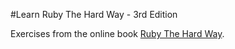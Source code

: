 #Learn Ruby The Hard Way - 3rd Edition

Exercises from the online book [Ruby The Hard Way](http://learnrubythehardway.org/book/).
